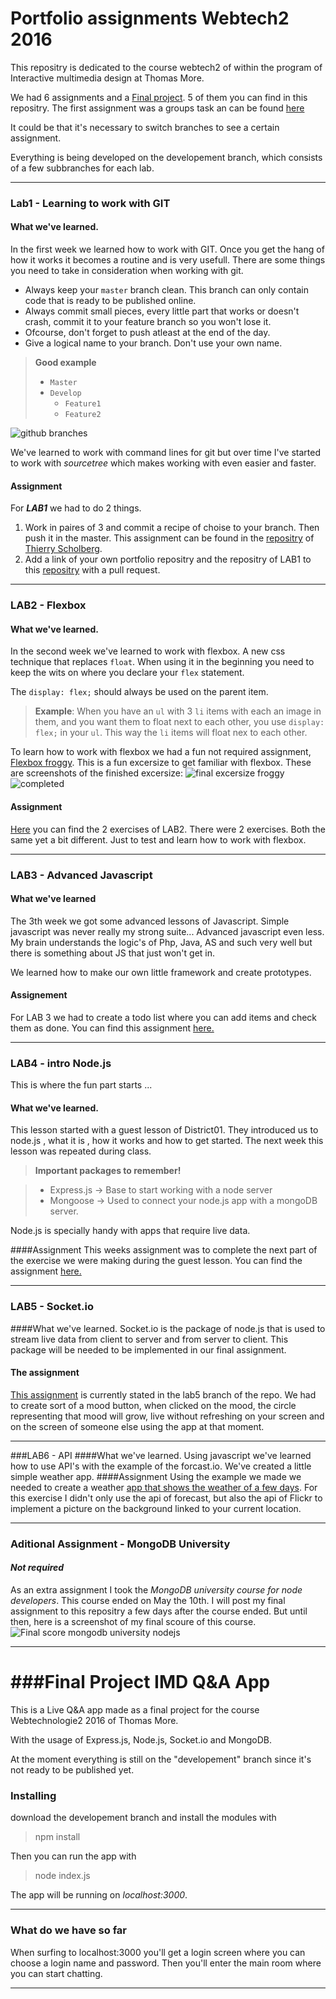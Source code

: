 Portfolio assignments Webtech2 2016
===================================

This repositry is dedicated to the course webtech2 of within the program of Interactive multimedia design at Thomas More.

We had 6 assignments and a [Final project](https://github.com/Maiteh/QnA). 5 of them you can find in this repositry. 
The first assignment was a groups task an can be found [here](https://github.com/tscholberg/webtech2)

It could be that it's necessary to switch branches to see a certain assignment.

Everything is being developed on the developement branch, which consists of a few subbranches for each lab.


----------

### Lab1 - Learning to work with GIT
#### What we've learned.
In the first week we learned how to work with GIT. 
Once you get the hang of how it works it becomes a routine and is very usefull.
There are some things you need to take in consideration when working with git. 

 - Always keep your `master` branch clean. This branch can only contain code that is ready to be published online.
 - Always commit small pieces, every little part that works or doesn't crash, commit it to your feature branch so you won't lose it.
 - Ofcourse, don't forget to push atleast at the end of the day.
 - Give a logical name to your branch. Don't use your own name.

> **Good example**
> 
>  - `Master`
>   - `Develop`
>      - `Feature1`
>      - `Feature2`

![github branches](https://www.atlassian.com/pt/git/workflows/pageSections/00/contentFullWidth/0/tabs/02/pageSections/06/contentFullWidth/0/content_files/file0/document/git-workflow-release-cycle-2feature.png)

We've learned to work with command lines for git but over time I've started to work with *sourcetree* which makes working with even easier and faster.

#### Assignment
For ***LAB1*** we had to do 2 things.

 1. Work in paires of 3 and commit a recipe of choise to your branch.  Then push it in the master. This assignment can be found in the [repositry](https://github.com/tscholberg/webtech2) of [Thierry Scholberg](https://github.com/tscholberg).
 2. Add a link of your own portfolio repositry and the repositry of LAB1 to this [repositry](https://github.com/iamgoodbytes/2imd-webtech2-labs) with a pull request.

----------
### LAB2 - Flexbox
#### What we've learned.
In the second week we've learned to work with flexbox.
A new css technique that replaces `float`.
When using it in the beginning you need to keep the wits on where you declare your `flex` statement.

The `display: flex;` should always be used on the parent item.

>**Example**: When you have an `ul` with 3 `li` items with each an image in them, and you want them to float next to each other, you use `display: flex;` in your `ul`. This way the `li` items will float nex to each other. 

To learn how to work with flexbox we had a fun not required assignment, [Flexbox froggy](http://flexboxfroggy.com). 
This is a fun excersize to get familiar with flexbox.
These are screenshots of the finished excersize: 
![final excersize froggy](https://i.gyazo.com/d712d0debcb827111e6e0a797955c7d3.png)
![completed](https://i.gyazo.com/d026a892463f23c1d938a36421bf9a98.png)
#### Assignment
[Here](https://github.com/Maiteh/Webtech2-2016/tree/master/LAB2%20-%20Flexbox) you can find the 2 exercises of LAB2.
There were 2 exercises. Both the same yet a bit different. 
Just to test and learn how to work with flexbox.

----------
### LAB3 - Advanced Javascript
#### What we've learned
The 3th week we got some advanced lessons of Javascript. 
Simple javascript was never really my strong suite... Advanced javascript even less. 
My brain understands the logic's of Php, Java, AS and such very well but there is something about JS that just won't get in.

We learned how to make our own little framework and create prototypes.

#### Assignement
For LAB 3 we had to create a todo list where you can add items and check them as done. You can find this assignment [here.](https://github.com/Maiteh/Webtech2-2016/tree/master/LAB3%20-%20Advanced%20JS)

----------
### LAB4 - intro Node.js
This is where the fun part starts ... 
#### What we've learned.
This lesson started with a guest lesson of District01.
They introduced us to node.js , what it is , how it works and how to get started.
The next week this lesson was repeated during class.

> **Important packages to remember!**

> - Express.js  -> Base to start working with a node server
> - Mongoose -> Used to connect your node.js app with a mongoDB server. 

Node.js is specially handy with apps that require live data.

####Assignment
This weeks assignment was to complete the next part of the exercise we were making during the guest lesson. You can find the assignment 
[here.](https://github.com/Maiteh/Webtech2-2016/tree/master/LAB4%20-%20Intro%20Node%20js)

----------
### LAB5 - Socket.io
####What we've learned.
Socket.io is the package of node.js that is used to stream live data from client to server and from server to client. 
This package will be needed to be implemented in our final assignment.
#### The assignment
[This assignment](https://github.com/Maiteh/Webtech2-2016/tree/lab5/LAB5%20-%20Sockets%20) is currently stated in the lab5 branch of the repo.
We had to create sort of a mood button, when clicked on the mood, the circle representing that mood will grow, live without refreshing on your screen and on the screen of someone else using the app at that moment.

----------
###LAB6 - API
####What we've learned.
Using javascript we've learned how to use API's with the example of the forcast.io.
We've created a little simple weather app.
####Assignment
Using the example we made we needed to create a weather [app that shows the weather of a few days](https://github.com/Maiteh/Webtech2-2016/tree/master/LAB6%20-%20weerapp).
For this exercise I didn't only use the api of forecast, but also the api of Flickr to implement a picture on the background linked to your current location.

----------
### Aditional Assignment - MongoDB University 
#### ***Not required***
As an extra assignment I took the *MongoDB university course for node developers*.
This course ended on May the 10th. 
I will post my final assignment to this repositry a few days after the course ended.
But until then, here is a screenshot of my final scoure of this course.
![Final score mongodb university nodejs](https://i.gyazo.com/74445a7713f964636e002b3a1edcd138.png)

----------
###Final Project
IMD Q&A App
===================

This is a Live Q&A app made as a final project for the course Webtechnologie2 2016 of Thomas More.

With the usage of Express.js, Node.js, Socket.io and MongoDB.

At the moment everything is still on the "developement" branch since it's not ready to be published yet.

###  Installing
download the developement branch and install the modules with 
>npm install

Then you can run the app with
> node index.js

The app will be running on *localhost:3000*.

----------
###  What do we have so far
When surfing to localhost:3000 you'll get a login screen where you can choose a login name and password.
Then you'll enter the main room where you can start chatting.

----------

